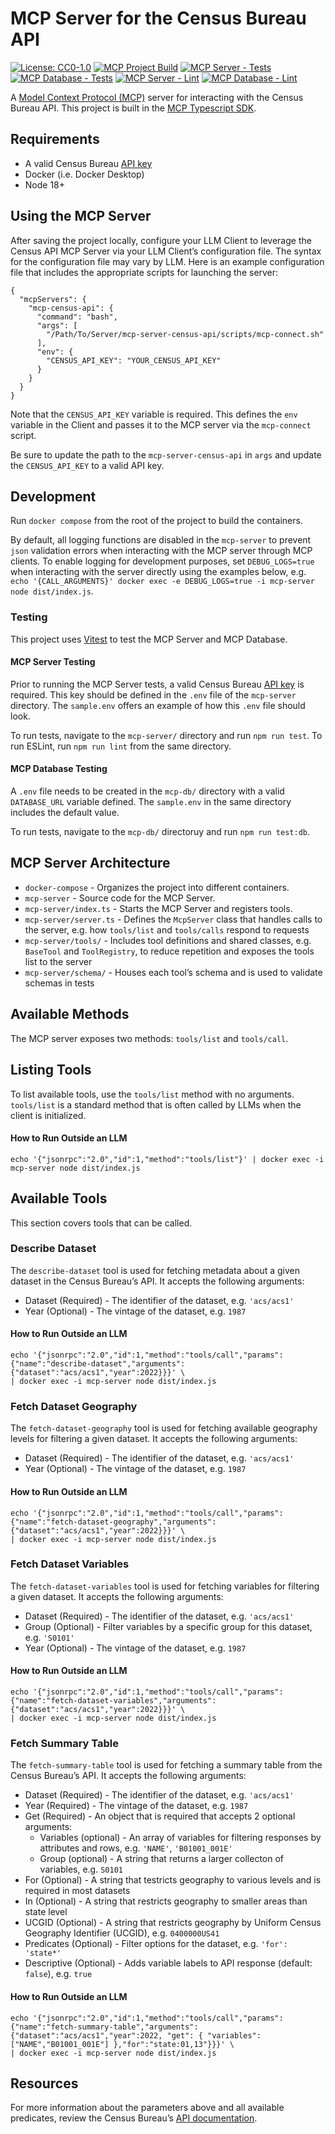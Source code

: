 # MCP Server for the Census Bureau API
[![License: CC0-1.0](https://img.shields.io/badge/License-CC0%201.0-lightgrey.svg)](https://github.com/uscensusbureau/mcp-server-census-api/blob/main/LICENSE)
[![MCP Project Build](https://github.com/uscensusbureau/mcp-server-census-api/actions/workflows/build.yml/badge.svg)](https://github.com/uscensusbureau/mcp-server-census-api/actions/workflows/build.yml)
[![MCP Server - Tests](https://github.com/uscensusbureau/mcp-server-census-api/actions/workflows/test.yml/badge.svg)](https://github.com/uscensusbureau/mcp-server-census-api/actions/workflows/test.yml)
[![MCP Database - Tests](https://github.com/uscensusbureau/mcp-server-census-api/actions/workflows/test-db.yml/badge.svg)](https://github.com/uscensusbureau/mcp-server-census-api/actions/workflows/test-db.yml)
[![MCP Server - Lint](https://github.com/uscensusbureau/mcp-server-census-api/actions/workflows/lint.yml/badge.svg)](https://github.com/uscensusbureau/mcp-server-census-api/actions/workflows/lint.yml)
[![MCP Database - Lint](https://github.com/uscensusbureau/mcp-server-census-api/actions/workflows/lint-db.yml/badge.svg)](https://github.com/uscensusbureau/mcp-server-census-api/actions/workflows/lint-db.yml)

A [Model Context Protocol (MCP)](https://modelcontextprotocol.io/introduction) server for interacting with the Census Bureau API. This project is built in the [MCP Typescript SDK](https://github.com/modelcontextprotocol/typescript-sdk).

## Requirements
* A valid Census Bureau [API key](https://api.census.gov/data/key_signup.html)
* Docker (i.e. Docker Desktop)
* Node 18+

## Using the MCP Server

After saving the project locally, configure your LLM Client to leverage the Census API MCP Server via your LLM Client’s configuration file. The syntax for the configuration file may vary by LLM. Here is an example configuration file that includes the appropriate scripts for launching the server:

```
{
  "mcpServers": {
    "mcp-census-api": {
      "command": "bash",
      "args": [
        "/Path/To/Server/mcp-server-census-api/scripts/mcp-connect.sh"
      ],
      "env": {
        "CENSUS_API_KEY": "YOUR_CENSUS_API_KEY"
      }
    }
  }
}
```

Note that the `CENSUS_API_KEY` variable is required. This defines the `env` variable in the Client and passes it to the MCP server via the `mcp-connect` script.

Be sure to update the path to the `mcp-server-census-api` in `args` and update the `CENSUS_API_KEY` to a valid API key.

## Development

Run `docker compose` from the root of the project to build the containers.

By default, all logging functions are disabled in the `mcp-server` to prevent `json` validation errors when interacting with the MCP server through MCP clients. To enable logging for development purposes, set `DEBUG_LOGS=true` when interacting with the server directly using the examples below, e.g. `echo '{CALL_ARGUMENTS}' docker exec -e DEBUG_LOGS=true -i mcp-server node dist/index.js`. 

### Testing

This project uses [Vitest](https://vitest.dev/) to test the MCP Server and MCP Database.

#### MCP Server Testing

Prior to running the MCP Server tests, a valid Census Bureau [API key](https://api.census.gov/data/key_signup.html) is required. This key should be defined in the `.env` file of the `mcp-server` directory. The `sample.env` offers an example of how this `.env` file should look.

To run tests, navigate to the `mcp-server/` directory and run `npm run test`. To run ESLint, run `npm run lint` from the same directory.

#### MCP Database Testing

A `.env` file needs to be created in the `mcp-db/` directory with a valid `DATABASE_URL` variable defined. The `sample.env` in the same directory includes the default value.

To run tests, navigate to the `mcp-db/` directoruy and run `npm run test:db`.

## MCP Server Architecture

* `docker-compose` - Organizes the project into different containers.
* `mcp-server` - Source code for the MCP Server.
* `mcp-server/index.ts` - Starts the MCP Server and registers tools.
* `mcp-server/server.ts` - Defines the `McpServer` class that handles calls to the server, e.g. how `tools/list` and `tools/calls` respond to requests
* `mcp-server/tools/` - Includes tool definitions and shared classes, e.g. `BaseTool` and `ToolRegistry`, to reduce repetition and exposes the tools list to the server
* `mcp-server/schema/` - Houses each tool’s schema and is used to validate schemas in tests

## Available Methods

The MCP server exposes two methods: `tools/list` and `tools/call`.

## Listing Tools

To list available tools, use the `tools/list` method with no arguments. `tools/list` is a standard method that is often called by LLMs when the client is initialized.

#### How to Run Outside an LLM
```
echo '{"jsonrpc":"2.0","id":1,"method":"tools/list"}' | docker exec -i mcp-server node dist/index.js
```

## Available Tools
This section covers tools that can be called.

### Describe Dataset
The `describe-dataset` tool is used for fetching metadata about a given dataset in the Census Bureau’s API. It accepts the following arguments:
* Dataset (Required) - The identifier of the dataset, e.g. `'acs/acs1'`
* Year (Optional) - The vintage of the dataset, e.g. `1987`

#### How to Run Outside an LLM
```
echo '{"jsonrpc":"2.0","id":1,"method":"tools/call","params":{"name":"describe-dataset","arguments":{"dataset":"acs/acs1","year":2022}}}' \
| docker exec -i mcp-server node dist/index.js
```

### Fetch Dataset Geography
The `fetch-dataset-geography` tool is used for fetching available geography levels for filtering a given dataset. It accepts the following arguments:
* Dataset (Required) - The identifier of the dataset, e.g. `'acs/acs1'`
* Year (Optional) - The vintage of the dataset, e.g. `1987`

#### How to Run Outside an LLM
```
echo '{"jsonrpc":"2.0","id":1,"method":"tools/call","params":{"name":"fetch-dataset-geography","arguments":{"dataset":"acs/acs1","year":2022}}}' \
| docker exec -i mcp-server node dist/index.js
```

### Fetch Dataset Variables
The `fetch-dataset-variables` tool is used for fetching variables for filtering a given dataset. It accepts the following arguments:
* Dataset (Required) - The identifier of the dataset, e.g. `'acs/acs1'`
* Group (Optional) - Filter variables by a specific group for this dataset, e.g. `'S0101'`
* Year (Optional) - The vintage of the dataset, e.g. `1987`

#### How to Run Outside an LLM
```
echo '{"jsonrpc":"2.0","id":1,"method":"tools/call","params":{"name":"fetch-dataset-variables","arguments":{"dataset":"acs/acs1","year":2022}}}' \
| docker exec -i mcp-server node dist/index.js
```

### Fetch Summary Table
The `fetch-summary-table` tool is used for fetching a summary table from the Census Bureau’s API. It accepts the following arguments:
* Dataset (Required) - The identifier of the dataset, e.g. `'acs/acs1'`
* Year (Required) - The vintage of the dataset, e.g. `1987`
* Get (Required) - An object that is required that accepts 2 optional arguments:
	* Variables (optional) - An array of variables for filtering responses by attributes and rows, e.g. `'NAME'`, `'B01001_001E'`
	* Group (optional) - A string that returns a larger collecton of variables, e.g. `S0101`
* For (Optional) - A string that testricts geography to various levels and is required in most datasets
* In (Optional) - A string that restricts geography to smaller areas than state level
* UCGID (Optional) - A string that restricts geography by Uniform Census Geography Identifier (UCGID), e.g. `0400000US41`
* Predicates (Optional) - Filter options for the dataset, e.g. `'for': 'state*'`
* Descriptive (Optional) - Adds variable labels to API response (default: `false`), e.g. `true`

#### How to Run Outside an LLM
```
echo '{"jsonrpc":"2.0","id":1,"method":"tools/call","params":{"name":"fetch-summary-table","arguments":{"dataset":"acs/acs1","year":2022, "get": { "variables":["NAME","B01001_001E"] },"for":"state:01,13"}}}' \
| docker exec -i mcp-server node dist/index.js
```

## Resources
For more information about the parameters above and all available predicates, review the Census Bureau’s [API documentation](https://www.census.gov/data/developers/guidance/api-user-guide.Core_Concepts.html#list-tab-559651575).